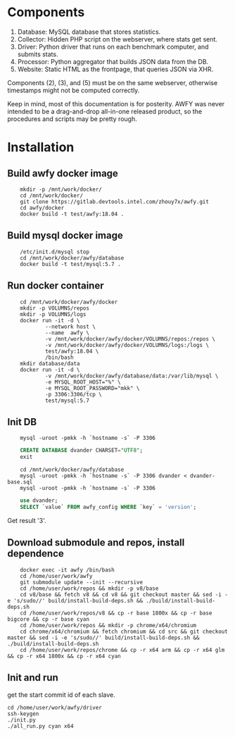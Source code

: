 Components
==========

1. Database: MySQL database that stores statistics.
2. Collector: Hidden PHP script on the webserver, where stats get sent.
3. Driver: Python driver that runs on each benchmark computer, and submits stats.
4. Processor: Python aggregator that builds JSON data from the DB.
5. Website: Static HTML as the frontpage, that queries JSON via XHR.

Components (2), (3), and (5) must be on the same webserver, otherwise timestamps might not be computed correctly.

Keep in mind, most of this documentation is for posterity. AWFY was never intended to be a drag-and-drop all-in-one released product, so the procedures and scripts may be pretty rough.

Installation
============

Build awfy docker image
----------------------
```text
    mkdir -p /mnt/work/docker/
    cd /mnt/work/docker/
    git clone https://gitlab.devtools.intel.com/zhouy7x/awfy.git
    cd awfy/docker
    docker build -t test/awfy:18.04 .
```
Build mysql docker image
-----------------------
```text
    /etc/init.d/mysql stop
    cd /mnt/work/docker/awfy/database
    docker build -t test/mysql:5.7 .
```

Run docker container
-------------------
```text
    cd /mnt/work/docker/awfy/docker
    mkdir -p VOLUMNS/repos
    mkdir -p VOLUMNS/logs
    docker run -it -d \
            --network host \
            --name  awfy \
            -v /mnt/work/docker/awfy/docker/VOLUMNS/repos:/repos \
            -v /mnt/work/docker/awfy/docker/VOLUMNS/logs:/logs \
            test/awfy:18.04 \
            /bin/bash
    mkdir database/data
    docker run -it -d \
            -v /mnt/work/docker/awfy/database/data:/var/lib/mysql \
            -e MYSQL_ROOT_HOST="%" \
            -e MYSQL_ROOT_PASSWORD="mkk" \
            -p 3306:3306/tcp \
            test/mysql:5.7
```

Init DB
-------
```text
    mysql -uroot -pmkk -h `hostname -s` -P 3306
```
```sql
    CREATE DATABASE dvander CHARSET="UTF8";
    exit
```
```text
    cd /mnt/work/docker/awfy/database
    mysql -uroot -pmkk -h `hostname -s` -P 3306 dvander < dvander-base.sql
    mysql -uroot -pmkk -h `hostname -s` -P 3306
```
```sql
    use dvander;
    SELECT `value` FROM awfy_config WHERE `key` = 'version';  
```
Get result '3'.

Download submodule and repos, install dependence
-----------------------------------------------
```text
    docker exec -it awfy /bin/bash
    cd /home/user/work/awfy
    git submodule update --init --recursive
    cd /home/user/work/repos && mkdir -p v8/base
    cd v8/base && fetch v8 && cd v8 && git checkout master && sed -i -e 's/sudo//' build/install-build-deps.sh && ./build/install-build-deps.sh
    cd /home/user/work/repos/v8 && cp -r base 1800x && cp -r base bigcore && cp -r base cyan
    cd /home/user/work/repos && mkdir -p chrome/x64/chromium
    cd chrome/x64/chromium && fetch chromium && cd src && git checkout master && sed -i -e 's/sudo//' build/install-build-deps.sh && ./build/install-build-deps.sh
    cd /home/user/work/repos/chrome && cp -r x64 arm && cp -r x64 glm && cp -r x64 1800x && cp -r x64 cyan
```

Init and run
-----------
get the start commit id of each slave.
```text
cd /home/user/work/awfy/driver
ssh-keygen
./init.py
./all_run.py cyan x64  
```